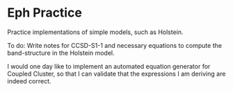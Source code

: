 # Eph Practice
Practice implementations of simple models, such as Holstein. 

To do: Write notes for CCSD-S1-1 and necessary equations to compute the band-structure in the Holstein model.

I would one day like to implement an automated equation generator for Coupled Cluster, so that I can validate that the expressions I am deriving are indeed correct.
